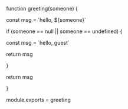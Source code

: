 <p>function greeting(someone) {
<p>  const msg = `hello, ${someone}`
<p>  if (someone == null || someone == undefined) {
<p>    const msg = `hello, guest`
<p>    return msg
<p>  }
<p>  return msg
<p>}
<p>module.exports = greeting
